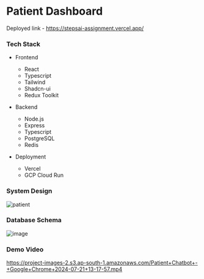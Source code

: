 # Patient Dashboard

Deployed link - https://stepsai-assignment.vercel.app/

### Tech Stack

- Frontend

  - React
  - Typescript
  - Tailwind
  - Shadcn-ui
  - Redux Toolkit

- Backend

  - Node.js
  - Express
  - Typescript
  - PostgreSQL
  - Redis

- Deployment
  - Vercel
  - GCP Cloud Run

### System Design

![patient](https://github.com/user-attachments/assets/351205f7-f03f-4272-a46a-41e215bef9c5)

### Database Schema

![image](https://github.com/user-attachments/assets/e4118e57-c2ad-4306-a579-a3849407dca6)

### Demo Video

https://project-images-2.s3.ap-south-1.amazonaws.com/Patient+Chatbot+-+Google+Chrome+2024-07-21+13-17-57.mp4
